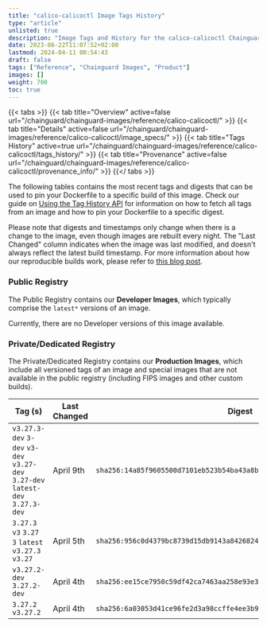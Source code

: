 ```yaml
---
title: "calico-calicoctl Image Tags History"
type: "article"
unlisted: true
description: "Image Tags and History for the calico-calicoctl Chainguard Image"
date: 2023-06-22T11:07:52+02:00
lastmod: 2024-04-11 00:54:43
draft: false
tags: ["Reference", "Chainguard Images", "Product"]
images: []
weight: 700
toc: true
---
```


{{< tabs >}}
{{< tab title="Overview" active=false url="/chainguard/chainguard-images/reference/calico-calicoctl/" >}}
{{< tab title="Details" active=false url="/chainguard/chainguard-images/reference/calico-calicoctl/image_specs/" >}}
{{< tab title="Tags History" active=true url="/chainguard/chainguard-images/reference/calico-calicoctl/tags_history/" >}}
{{< tab title="Provenance" active=false url="/chainguard/chainguard-images/reference/calico-calicoctl/provenance_info/" >}}
{{</ tabs >}}

The following tables contains the most recent tags and digests that can be used to pin your Dockerfile to a specific build of this image. Check our guide on [Using the Tag History API](/chainguard/chainguard-images/using-the-tag-history-api/) for information on how to fetch all tags from an image and how to pin your Dockerfile to a specific digest.

Please note that digests and timestamps only change when there is a change to the image, even though images are rebuilt every night. The "Last Changed" column indicates when the image was last modified, and doesn't always reflect the latest build timestamp. For more information about how our reproducible builds work, please refer to [this blog post](https://www.chainguard.dev/unchained/reproducing-chainguards-reproducible-image-builds).

### Public Registry
The Public Registry contains our **Developer Images**, which typically comprise the `latest*` versions of an image.

Currently, there are no Developer versions of this image available.

### Private/Dedicated Registry
The Private/Dedicated Registry contains our **Production Images**, which include all versioned tags of an image and special images that are not available in the public registry (including FIPS images and other custom builds).

| Tag (s)                                                                          | Last Changed | Digest                                                                    |
|----------------------------------------------------------------------------------|--------------|---------------------------------------------------------------------------|
|  `v3.27.3-dev` `3-dev` `v3-dev` `v3.27-dev` `3.27-dev` `latest-dev` `3.27.3-dev` | April 9th    | `sha256:14a85f9605500d7101eb523b54ba43a8b0341d8d3ee838b0a41b1aab1962f8b0` |
|  `3.27.3` `v3` `3.27` `3` `latest` `v3.27.3` `v3.27`                             | April 5th    | `sha256:956c0d4379bc8739d15db9143a8426824d793a8a88f3c04e3c25d83c705266c9` |
|  `v3.27.2-dev` `3.27.2-dev`                                                      | April 4th    | `sha256:ee15ce7950c59df42ca7463aa258e93e38b97b83406fbb8200121f2a8b33fe45` |
|  `3.27.2` `v3.27.2`                                                              | April 4th    | `sha256:6a03053d41ce96fe2d3a98ccffe4ee3b93e4ea58037acdbcd23b8fa0534474a9` |

